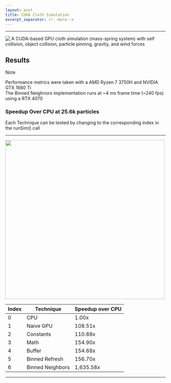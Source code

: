 ```yaml
---
layout: post
title: CUDA Cloth Simulation
excerpt_separator: <!--more-->
---
```

****
<img align="left" src="/images/Cloth Sim Example.gif">
A CUDA-based GPU cloth simulation (mass-spring system) with self collision, object collision, particle pinning, gravity, and wind forces
<!--more-->

## Results

> [!NOTE]
> Performance metrics were taken with a 	AMD Ryzen 7 3750H and NVIDIA GTX 1660 Ti<br/>
> The Binned Neighnors implementation runs at ~4 ms frame time (~240 fps) using a RTX 4070<br/>

### Speedup Over CPU at 25.6k particles
Each Technique can be tested by changing to the corresponding index in the runSim() call
<hr>
<img src="performance graph.png" width="500px">

|Index  |Technique|Speedup over CPU|
|--|---------|----------------|
|0 |CPU      |1.00x           |
|1 |Naive GPU|108.51x         |
|2 |Constants|110.88x         |
|3 |Math     |154.90x         |
|4 |Buffer| 154.68x           |
|5 |Binned Refresh|156.70x    |
|6 |Binned Neighbors|1,635.58x|

<hr>